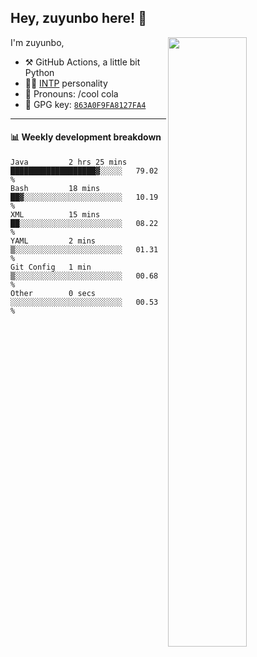 

## Hey, zuyunbo here! :wave: 
[<img align="right" width="50%" src="https://github-readme-stats.vercel.app/api?username=zuyunbo&theme=dark&show_icons=true">](https://metrics.lecoq.io/ouuan?template=classic)

I'm zuyunbo,

-   :hammer_and_pick: GitHub Actions, a little bit Python
-   :man_scientist: [INTP](https://www.16personalities.com/profiles/3302586f07ca3) personality
-   :man: Pronouns: /cool cola
-   :key: GPG key: [`863A0F9FA8127FA4`](https://github.com/zuyunbo.gpg)

---

#### :bar_chart: Weekly development breakdown
<!--START_SECTION:waka-->

```text
Java         2 hrs 25 mins   ███████████████████▓░░░░░   79.02 %
Bash         18 mins         ██▓░░░░░░░░░░░░░░░░░░░░░░   10.19 %
XML          15 mins         ██░░░░░░░░░░░░░░░░░░░░░░░   08.22 %
YAML         2 mins          ▒░░░░░░░░░░░░░░░░░░░░░░░░   01.31 %
Git Config   1 min           ▒░░░░░░░░░░░░░░░░░░░░░░░░   00.68 %
Other        0 secs          ░░░░░░░░░░░░░░░░░░░░░░░░░   00.53 %
```

<!--END_SECTION:waka-->

